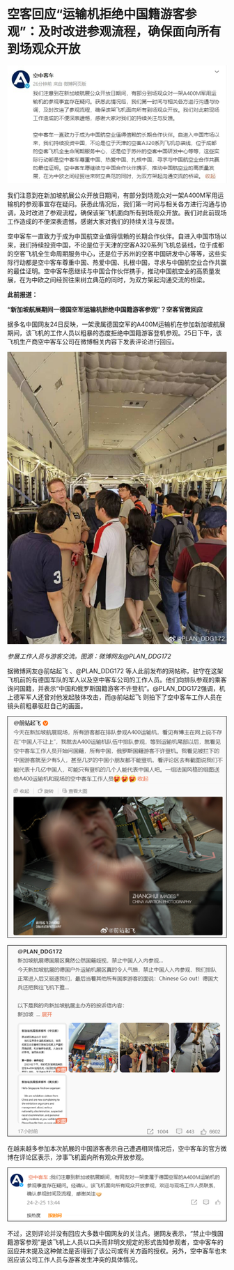 # 空客回应“运输机拒绝中国籍游客参观”：及时改进参观流程，确保面向所有到场观众开放

![0faff20e0f35608b7892469609ade112.jpg](https://raw.githubusercontent.com/qqhsx/qqnews_image/main/2024/02/25/空客回应“运输机拒绝中国籍游客参观”：及时改进参观流程，确保面向所有到场观众开放/0faff20e0f35608b7892469609ade112.jpg)

我们注意到在新加坡航展公众开放日期间，有部分到场观众对一架A400M军用运输机的参观事宜存在疑问。获悉此情况后，我们第一时间与相关各方进行沟通与协调，及时改进了参观流程，确保该架飞机面向所有到场观众开放。我们对此前现场工作造成的不便深表遗憾，感谢大家对我们的持续关注与反馈。

空中客车一直致力于成为中国航空业值得信赖的长期合作伙伴。自进入中国市场以来，我们持续投资中国，不论是位于天津的空客A320系列飞机总装线，位于成都的空客飞机全生命周期服务中心，还是位于苏州的空客中国研发中心等等，这些实际行动都是空中客车尊重中国、热爱中国、扎根中国，寻求与中国航空业合作共赢的最佳证明。空中客车愿继续与中国合作伙伴携手，推动中国航空业的高质量发展，在为中欧之间经贸往来树立典范的同时，为双方架起沟通交流的桥梁。

**此前报道：**

**“新加坡航展期间一德国空军运输机拒绝中国籍游客参观”？空客官微回应**

据多名中国网友24日反映，一架隶属德国空军的A400M运输机在参加新加坡航展期间，该飞机的工作人员以粗暴的态度拒绝中国籍游客登机参观。25日下午，该飞机生产商空中客车公司在微博相关内容下发表评论进行回应。

![856d40807e399a137c46e96cd11eb1e7.jpg](https://raw.githubusercontent.com/qqhsx/qqnews_image/main/2024/02/25/空客回应“运输机拒绝中国籍游客参观”：及时改进参观流程，确保面向所有到场观众开放/856d40807e399a137c46e96cd11eb1e7.jpg)

_参展工作人员与游客交流。图源：微博网友@PLAN_DDG172_

据微博网友@前站起飞 、@PLAN_DDG172
等人此前发布的网帖称，驻守在这架飞机前的有德国军队的军人以及空中客车公司的工作人员。他们向排队参观的乘客询问国籍，并表示“中国和俄罗斯国籍游客不许登机”。@PLAN_DDG172强调，机上德军军人还曾对他发起肢体攻击，而@前站起飞
则拍下了空中客车工作人员在镜头前粗暴驱赶自己的画面。

![9566609fa4e144af3f0cd1c0a39169de.jpg](https://raw.githubusercontent.com/qqhsx/qqnews_image/main/2024/02/25/空客回应“运输机拒绝中国籍游客参观”：及时改进参观流程，确保面向所有到场观众开放/9566609fa4e144af3f0cd1c0a39169de.jpg)

![d8464f106a0ea86cb1a458a3e71f5160.jpg](https://raw.githubusercontent.com/qqhsx/qqnews_image/main/2024/02/25/空客回应“运输机拒绝中国籍游客参观”：及时改进参观流程，确保面向所有到场观众开放/d8464f106a0ea86cb1a458a3e71f5160.jpg)

在越来越多参加本次航展的中国游客表示自己遭遇相同情况后，空中客车的官方微博在评论区表示，涉事飞机面向所有观众开放参观。

![02af7722793f12dd3578b819a5f3c01d.jpg](https://raw.githubusercontent.com/qqhsx/qqnews_image/main/2024/02/25/空客回应“运输机拒绝中国籍游客参观”：及时改进参观流程，确保面向所有到场观众开放/02af7722793f12dd3578b819a5f3c01d.jpg)

不过，这则评论并没有回应大多数中国网友的关注点。据网友表示，“禁止中俄国籍游客参观”是该飞机上人员以口头而非明文规定的形式告知参观者，空中客车的回应并未提及这种做法是否得到了该公司或有关方面的授权。另外，空中客车也未回应该公司工作人员与游客发生冲突的具体情况。

